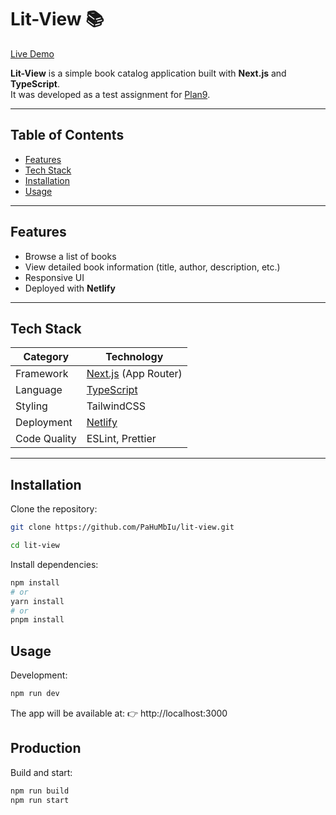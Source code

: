 # Lit-View 📚

[Live Demo](https://litview.netlify.app/books/)

**Lit-View** is a simple book catalog application built with **Next.js** and **TypeScript**.  
It was developed as a test assignment for [Plan9](https://plan9.tech/).

---

## Table of Contents

- [Features](#features)  
- [Tech Stack](#tech-stack)  
- [Installation](#installation)  
- [Usage](#usage)  

---

## Features

- Browse a list of books  
- View detailed book information (title, author, description, etc.)  
- Responsive UI  
- Deployed with **Netlify**  

---

## Tech Stack

| Category       | Technology |
|----------------|------------|
| Framework      | [Next.js](https://nextjs.org/) (App Router) |
| Language       | [TypeScript](https://www.typescriptlang.org/) |
| Styling        | TailwindCSS |
| Deployment     | [Netlify](https://www.netlify.com/) |
| Code Quality   | ESLint, Prettier |

---

## Installation

Clone the repository:

```bash
git clone https://github.com/PaHuMbIu/lit-view.git
```

```bash
cd lit-view
```

Install dependencies:
```bash
npm install
# or
yarn install
# or
pnpm install
```
## Usage

Development:
```bash
npm run dev
```

The app will be available at:
👉 http://localhost:3000

## Production

Build and start:

```bash
npm run build
npm run start
```
